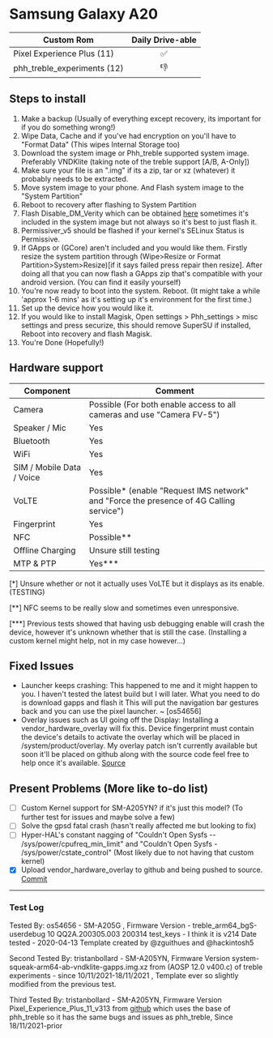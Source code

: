 # Samsung Galaxy A20
|Custom Rom                 |Daily Drive-able|
|---------------------------|:--------------:|
|Pixel Experience Plus (11) |✅              |
|phh_treble_experiments (12)|👎              |
 
## Steps to install
1. Make a backup (Usually of everything except recovery, its important for if you do something wrong!)
2. Wipe Data, Cache and if you've had encryption on you'll have to "Format Data" (This wipes Internal Storage too)
3. Download the system image or Phh_treble supported system image. Preferably VNDKlite (taking note of the treble support [A/B, A-Only])
4. Make sure your file is an ".img" if its a zip, tar or xz (whatever) it probably needs to be extracted.
5. Move system image to your phone. And Flash system image to the "System Partition"
6. Reboot to recovery after flashing to System Partition
7. Flash Disable_DM_Verity which can be obtained [here](https://github.com/Zackptg5/Disable_Dm-Verity_ForceEncrypt) sometimes it's included in the system image but not always so it's best to just flash it.
8. Permissiver_v5 should be flashed if your kernel's SELinux Status is Permissive.
9. If GApps or (GCore) aren't included and you would like them. Firstly resize the system partition through (Wipe>Resize or Format Partition>System>Resize)[if it says failed press repair then resize]. After doing all that you can now flash a GApps zip that's compatible with your android version. (You can find it easily yourself) 
10. You're now ready to boot into the system. Reboot. (It might take a while 'approx 1-6 mins' as it's setting up it's environment for the first time.)
11. Set up the device how you would like it.
12. If you would like to install Magisk, Open settings > Phh_settings > misc settings and press securize, this should remove SuperSU if installed, Reboot into recovery and flash Magisk.
13. You're Done (Hopefully!)

## Hardware support

| Component                 |      Comment                                                                             |
|---------------------------|------------------------------------------------------------------------------------------|
| Camera                    | Possible (For both enable access to all cameras and use "Camera FV-5")                   |
| Speaker / Mic             | Yes                                                                                      |
| Bluetooth                 | Yes                                                                                      | 
| WiFi                      | Yes                                                                                      |
| SIM / Mobile Data / Voice | Yes                                                                                      |
| VoLTE                     | Possible\* (enable "Request IMS network" and "Force the presence of 4G Calling service") |
| Fingerprint               | Yes                                                                                      |
| NFC                       | Possible\*\*                                                                             |
| Offline Charging          | Unsure still testing                                                                     |
| MTP & PTP                 | Yes\*\*\*                                                                                |

[\*] Unsure whether or not it actually uses VoLTE but it displays as its enable. (TESTING)

[\*\*] NFC seems to be really slow and sometimes even unresponsive.

[\*\*\*] Previous tests showed that having usb debugging enable will crash the device, however it's unknown whether that is still the case. (Installing a custom kernel might help, not in my case however...)

## Fixed Issues
* Launcher keeps crashing: This happened to me and it might happen to you. I haven't tested the latest build but I will later. What you need to do is download gapps and flash it This will put the navigation bar gestures back and you can use the pixel launcher. ~ [os54656]
* Overlay issues such as UI going off the Display: Installing a vendor_hardware_overlay will fix this. Device fingerprint must contain the device's details to activate the overlay which will be placed in /system/product/overlay. My overlay patch isn't currently available but soon it'll be placed on github along with the source code feel free to help once it's available. [Source](https://github.com/tristanbollard/vendor_hardware_overlay)

## Present Problems (More like to-do list)
- [ ] Custom Kernel support for SM-A205YN? if it's just this model? (To further test for issues and maybe solve a few)
- [ ] Solve the gpsd fatal crash (hasn't really affected me but looking to fix)
- [ ] Hyper-HAL's constant nagging of "Couldn't Open Sysfs -- /sys/power/cpufreq_min_limit" and "Couldn't Open Sysfs - /sys/power/cstate_control" (Most likely due to not having that custom kernel)
- [x] Upload vendor_hardware_overlay to github and being pushed to source. [Commit](https://github.com/phhusson/vendor_hardware_overlay/pull/417)
---

### Test Log
Tested By: os54656 - SM-A205G , Firmware Version - treble_arm64_bgS-userdebug 10 QQ2A.200305.003 200314 test_keys - I think it is v214 Date tested - 2020-04-13 Template created by @zguithues and @hackintosh5

Second Tested By: tristanbollard - SM-A205YN, Firmware Version system-squeak-arm64-ab-vndklite-gapps.img.xz from (AOSP 12.0 v400.c) of treble experiments - since 10/11/2021-18/11/2021 , Template ever so slightly modified from the previous test.

Third Tested By: tristanbollard - SM-A205YN, Firmware Version Pixel_Experience_Plus_11_v313 from [github](https://github.com/ponces/treble_build_pe) which uses the base of phh_treble so it has the same bugs and issues as phh_treble, Since 18/11/2021-prior